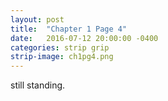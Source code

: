 ```yaml
---
layout: post
title:  "Chapter 1 Page 4"
date:   2016-07-12 20:00:00 -0400
categories: strip grip
strip-image: ch1pg4.png
---
```

still standing.
